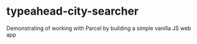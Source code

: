 # typeahead-city-searcher
Demonstrating of working with Parcel by building a simple vanilla JS web app
